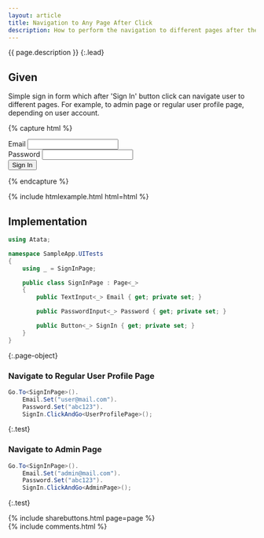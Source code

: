```yaml
---
layout: article
title: Navigation to Any Page After Click
description: How to perform the navigation to different pages after the button/link click.
---
```


{{ page.description }}
{:.lead}

## Given

Simple sign in form which after 'Sign In' button click can navigate user to different pages.
For example, to admin page or regular user profile page, depending on user account.

{% capture html %}
<div class="form-group">
    <label for="email">Email</label>
    <input type="email" class="form-control" id="email">
</div>
<div class="form-group">
    <label for="password">Password</label>
    <input type="password" class="form-control" id="password">
</div>
<button class="btn btn-primary">Sign In</button>

{% endcapture %}

{% include htmlexample.html html=html %}

## Implementation

```cs
using Atata;

namespace SampleApp.UITests
{
    using _ = SignInPage;

    public class SignInPage : Page<_>
    {
        public TextInput<_> Email { get; private set; }

        public PasswordInput<_> Password { get; private set; }

        public Button<_> SignIn { get; private set; }
    }
}
```
{:.page-object}

### Navigate to Regular User Profile Page

```cs
Go.To<SignInPage>().
    Email.Set("user@mail.com").
    Password.Set("abc123").
    SignIn.ClickAndGo<UserProfilePage>();
```
{:.test}

### Navigate to Admin Page

```cs
Go.To<SignInPage>().
    Email.Set("admin@mail.com").
    Password.Set("abc123").
    SignIn.ClickAndGo<AdminPage>();
```
{:.test}

<div class="post-footer">
{% include sharebuttons.html page=page %}
</div>
{% include comments.html %}